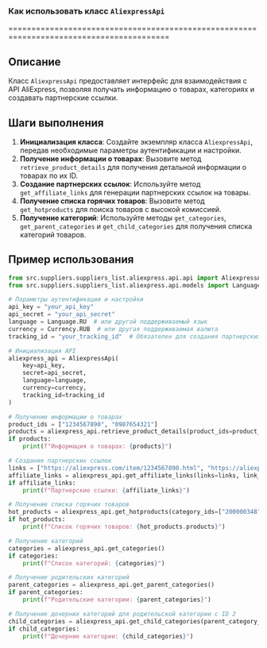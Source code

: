### Как использовать класс `AliexpressApi`
=========================================================================================

Описание
-------------------------
Класс `AliexpressApi` предоставляет интерфейс для взаимодействия с API AliExpress, позволяя получать информацию о товарах, категориях и создавать партнерские ссылки.

Шаги выполнения
-------------------------
1. **Инициализация класса**: Создайте экземпляр класса `AliexpressApi`, передав необходимые параметры аутентификации и настройки.
2. **Получение информации о товарах**: Вызовите метод `retrieve_product_details` для получения детальной информации о товарах по их ID.
3. **Создание партнерских ссылок**: Используйте метод `get_affiliate_links` для генерации партнерских ссылок на товары.
4. **Получение списка горячих товаров**: Вызовите метод `get_hotproducts` для поиска товаров с высокой комиссией.
5. **Получение категорий**: Используйте методы `get_categories`, `get_parent_categories` и `get_child_categories` для получения списка категорий товаров.

Пример использования
-------------------------

```python
from src.suppliers.suppliers_list.aliexpress.api.api import AliexpressApi
from src.suppliers.suppliers_list.aliexpress.api.models import Language, Currency, LinkType

# Параметры аутентификации и настройки
api_key = "your_api_key"
api_secret = "your_api_secret"
language = Language.RU  # или другой поддерживаемый язык
currency = Currency.RUB  # или другая поддерживаемая валюта
tracking_id = "your_tracking_id"  # Обязателен для создания партнерских ссылок

# Инициализация API
aliexpress_api = AliexpressApi(
    key=api_key,
    secret=api_secret,
    language=language,
    currency=currency,
    tracking_id=tracking_id
)

# Получение информации о товарах
product_ids = ["1234567890", "0987654321"]
products = aliexpress_api.retrieve_product_details(product_ids=product_ids)
if products:
    print(f"Информация о товарах: {products}")

# Создание партнерских ссылок
links = ["https://aliexpress.com/item/1234567890.html", "https://aliexpress.com/item/0987654321.html"]
affiliate_links = aliexpress_api.get_affiliate_links(links=links, link_type=LinkType.HOTLINK)
if affiliate_links:
    print(f"Партнерские ссылки: {affiliate_links}")

# Получение списка горячих товаров
hot_products = aliexpress_api.get_hotproducts(category_ids=["200000348"])
if hot_products:
    print(f"Список горячих товаров: {hot_products.products}")

# Получение категорий
categories = aliexpress_api.get_categories()
if categories:
    print(f"Список категорий: {categories}")

# Получение родительских категорий
parent_categories = aliexpress_api.get_parent_categories()
if parent_categories:
    print(f"Родительские категории: {parent_categories}")

# Получение дочерних категорий для родительской категории с ID 2
child_categories = aliexpress_api.get_child_categories(parent_category_id=2)
if child_categories:
    print(f"Дочерние категории: {child_categories}")